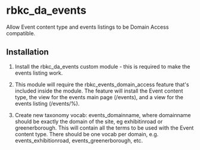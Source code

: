 # rbkc_da_events
Allow Event content type and events listings to be Domain Access compatible.

Installation
------------

1. Install the rbkc_da_events custom module - this is required to make the events listing work. 

2. This module will require the rbkc_events_domain_access feature that's included inside the module. The feature will install the Event content type, the view for the events main page (/events), and a view for the events listing (/events/%).

3. Create new taxonomy vocab: events_domainname, where domainname should be exactly the domain of the site, eg exhibitinroad or greenerborough. This will contain all the terms to be used with the Event content type. There should be one vocab per domain, e.g. events_exhibitionroad, events_greenerborough, etc.
